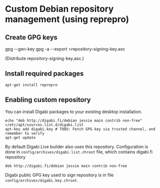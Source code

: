 Custom Debian repository management (using reprepro)
=====================================

## Create GPG keys
   gpg --gen-key
   gpg -a --export <key-id> >repository-signing-key.asc

(Distribute repository-signing-key.asc.)

## Install required packages
    apt-get install reprepro


## Enabling custom repository
You can install Digabi packages to your existing desktop installation.

    echo "deb http://digabi.fi/debian jessie main contrib non-free" >/etc/apt/sources.list.d/digabi.list
    apt-key add digabi.key # TODO: Fetch GPG key via trusted channel, and remember to verify
    apt-get update

By default Digabi Live builder also uses this repository. Configuration is done in `config/archives/digabi.list.chroot` file, which contains digabi.fi repository

    deb http://digabi.fi/debian jessie main contrib non-free

Digabi public GPG key used to sign repository is in file `config/archives/digabi.key.chroot`.
